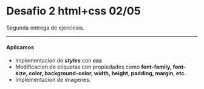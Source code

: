 # Desafio 2 html+css 02/05
Segunda entrega de ejercicios.

------------


#### Aplicamos
- Implementacion de ***styles*** con ***css***
- Modificacion de etiquetas con propiedades como **font-family,
font-size, color, background-color,
width, height, padding, margin, etc.**
- Implementacion de imagenes.
